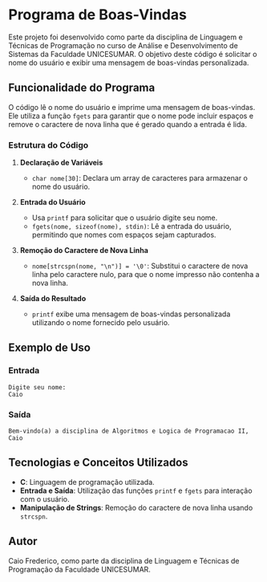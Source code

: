 # Programa de Boas-Vindas

Este projeto foi desenvolvido como parte da disciplina de Linguagem e Técnicas de Programação no curso de Análise e Desenvolvimento de Sistemas da Faculdade UNICESUMAR. O objetivo deste código é solicitar o nome do usuário e exibir uma mensagem de boas-vindas personalizada.

## Funcionalidade do Programa

O código lê o nome do usuário e imprime uma mensagem de boas-vindas. Ele utiliza a função `fgets` para garantir que o nome pode incluir espaços e remove o caractere de nova linha que é gerado quando a entrada é lida.

### Estrutura do Código

1. **Declaração de Variáveis**
   - `char nome[30]`: Declara um array de caracteres para armazenar o nome do usuário.

2. **Entrada do Usuário**
   - Usa `printf` para solicitar que o usuário digite seu nome.
   - `fgets(nome, sizeof(nome), stdin)`: Lê a entrada do usuário, permitindo que nomes com espaços sejam capturados.

3. **Remoção do Caractere de Nova Linha**
   - `nome[strcspn(nome, "\n")] = '\0'`: Substitui o caractere de nova linha pelo caractere nulo, para que o nome impresso não contenha a nova linha.

4. **Saída do Resultado**
   - `printf` exibe uma mensagem de boas-vindas personalizada utilizando o nome fornecido pelo usuário.

## Exemplo de Uso

### Entrada
```plaintext
Digite seu nome: 
Caio
```

### Saída
```plaintext
Bem-vindo(a) a disciplina de Algoritmos e Logica de Programacao II, Caio
```

## Tecnologias e Conceitos Utilizados

- **C**: Linguagem de programação utilizada.
- **Entrada e Saída**: Utilização das funções `printf` e `fgets` para interação com o usuário.
- **Manipulação de Strings**: Remoção do caractere de nova linha usando `strcspn`.

## Autor

Caio Frederico, como parte da disciplina de Linguagem e Técnicas de Programação da Faculdade UNICESUMAR.
